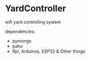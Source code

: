 # YardController
wifi yard controlling system 

dependencies:
- pymongo
- paho
- Rpi, Arduinos, ESP32 & Other things

